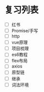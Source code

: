 # 复习列表

- [ ] 红书
- [ ] Promise/手写
- [ ] http
- [ ] vue原理
- [ ] 项目梳理
- [ ] es6教程
- [ ] flex布局
- [ ] axios
- [ ] 原型链
- [ ] 继承
- [ ] 词法环境
